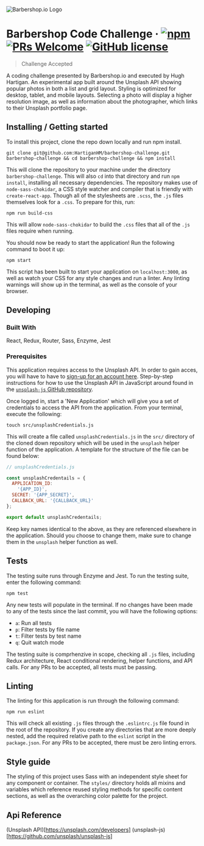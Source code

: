 ![Barbershop.io Logo](https://pbs.twimg.com/profile_images/583479109977669633/hwsBYKzo_400x400.png)

# Barbershop Code Challenge &middot; [![npm](https://img.shields.io/npm/v/npm.svg?style=flat-square)](https://www.npmjs.com/package/npm) [![PRs Welcome](https://img.shields.io/badge/PRs-welcome-brightgreen.svg?style=flat-square)](http://makeapullrequest.com) [![GitHub license](https://img.shields.io/badge/license-MIT-blue.svg?style=flat-square)](https://github.com/your/your-project/blob/master/LICENSE)
> Challenge Accepted

A coding challenge presented by Barbershop.io and executed by Hugh Hartigan. An experimental app built around the Unsplash API showing popular photos in both a list and grid layout. Styling is optimized for desktop, tablet, and mobile layouts. Selecting a photo will display a higher resolution image, as well as information about the photographer, which links to their Unsplash portfolio page.

## Installing / Getting started

To install this project, clone the repo down locally and run npm install.

```shell
git clone git@github.com:HartiganHM/barbershop-challenge.git barbershop-challenge && cd barbershop-challenge && npm install
```

This will clone the repository to your machine under the directory `barbershop-challenge`. This will also `cd` into that directory and run `npm install`, installing all necessary dependencies. The repository makes use of `node-sass-chokidar`, a CSS style watcher and compiler that is friendly with `create-react-app`. Though all of the stylesheets are `.scss`, the `.js` files themselves look for a `.css`. To prepare for this, run:

```shell
npm run build-css
```

This will allow `node-sass-chokidar` to build the `.css` files that all of the `.js` files require when running. 

You should now be ready to start the application! Run the following command to boot it up:

```shell
npm start
```

This script has been built to start your application on `localhost:3000`, as well as watch your CSS for any style changes and run a linter. Any linting warnings will show up in the terminal, as well as the console of your browser.

## Developing

### Built With
React, Redux, Router, Sass, Enzyme, Jest

### Prerequisites
This application requires access to the Unsplash API. In order to gain acces, you will have to have to [sign-up for an account here](https://unsplash.com/developers). Step-by-step instructions for how to use the Unsplash API in JavaScript around found in the [`unsplash-js` GitHub repository](https://github.com/unsplash/unsplash-js).

Once logged in, start a 'New Application' which will give you a set of credentials to access the API from the application. From your terminal, execute the following:

```shell
touch src/unsplashCredentials.js
```

This will create a file called `unsplashCredentials.js` in the `src/` directory of the cloned down repository which will be used in the `unsplash` helper function of the application. A template for the structure of the file can be found below:

```javascript
// unsplashCredentials.js

const unsplashCredentails = {
  APPLICATION_ID:
    '{APP_ID}',
  SECRET: '{APP_SECRET}',
  CALLBACK_URL: '{CALLBACK_URL}'
};

export default unsplashCredentails;
```
Keep key names identical to the above, as they are referenced elsewhere in the application. Should you choose to change them, make sure to change them in the `unsplash` helper function as well.

## Tests

The testing suite runs through Enzyme and Jest. To run the testing suite, enter the following command:

```shell
npm test
```

Any new tests will populate in the terminal. If no changes have been made to any of the tests since the last commit, you will have the following options:

* `a`: Run all tests
* `p`: Filter tests by file name
* `t`: Filter tests by test name
* `q`: Quit watch mode

The testing suite is comprhenzive in scope, checking all `.js` files, including Redux architecture, React conditional rendering, helper functions, and API calls. For any PRs to be accepted, all tests must be passing.

## Linting

The linting for this application is run through the following command:

```shell
npm run eslint
```

This will check all existing `.js` files through the `.eslintrc.js` file found in the root of the repository. If you create any directories that are more deeply nested, add the required relative path to the `eslint` script in the `package.json`. For any PRs to be accepted, there must be zero linting errors.

## Style guide

The styling of this project uses Sass with an independent style sheet for any component or container. The `styles/` directory holds all mixins and variables which reference reused styling methods for specific content sections, as well as the overarching color palette for the project.

## Api Reference

(Unsplash API)[https://unsplash.com/developers]
(unsplash-js)[https://github.com/unsplash/unsplash-js]
